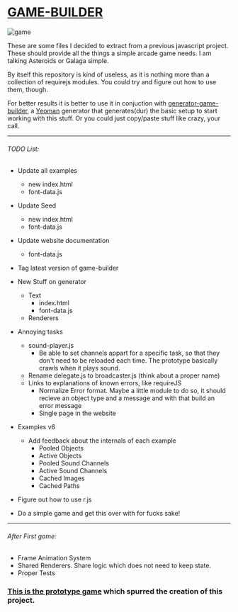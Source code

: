 # [GAME-BUILDER][game-builder]

![game][game]

These are some files I decided to extract from a previous javascript project. These should provide all the things a simple arcade game needs. I am talking Asteroids or Galaga simple. 

By itself this repository is kind of useless, as it is nothing more than a collection of requirejs modules. You could try and figure out how to use them, though. 

For better results it is better to use it in conjuction with [generator-game-builder][generator], a [Yeoman][yeoman] generator that generates(dur) the basic setup to start working with this stuff. Or you could just copy/paste stuff like crazy, your call.

-----------------------------------

###### TODO List:

- Update all examples 
    - new index.html
    - font-data.js
- Update Seed
    - new index.html
    - font-data.js

- Update website documentation
    - font-data.js

- Tag latest version of game-builder

- New Stuff on generator
    - Text
        - index.html
        - font-data.js
    - Renderers

- Annoying tasks
    - sound-player.js
        - Be able to set channels appart for a specific task, so that they don't need to be reloaded each time. The prototype basically crawls when it plays sound.
    - Rename delegate.js to broadcaster.js (think about a proper name)
    - Links to explanations of known errors, like requireJS
        - Normalize Error format. Maybe a little module to do so, it should recieve an object type and a message and with that build an error message
        - Single page in the website

- Examples v6 
    - Add feedback about the internals of each example
        - Pooled Objects
        - Active Objects
        - Pooled Sound Channels
        - Active Sound Channels
        - Cached Images
        - Cached Paths

- Figure out how to use r.js

- Do a simple game and get this over with for fucks sake!

-----------------------------------

###### After First game:

- Frame Animation System
- Shared Renderers. Share logic which does not need to keep state.
- Proper Tests

### [This is the prototype game][tirador] which spurred the creation of this project.

[game]: http://diegomarquez.github.io/game-builder/Galaga.png
[tirador]: http://www.treintipollo.com/tirador/index.html
[generator]: https://github.com/diegomarquez/generator-game-builder
[yeoman]: http://yeoman.io/
[game-builder]: http://diegomarquez.github.io/game-builder
